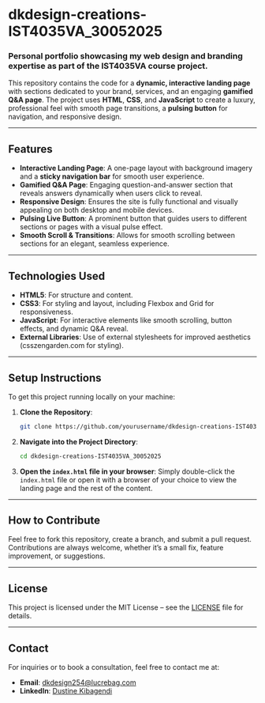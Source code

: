 
# **dkdesign-creations-IST4035VA_30052025**

### Personal portfolio showcasing my web design and branding expertise as part of the IST4035VA course project.

This repository contains the code for a **dynamic, interactive landing page** with sections dedicated to your brand, services, and an engaging **gamified Q&A page**. The project uses **HTML**, **CSS**, and **JavaScript** to create a luxury, professional feel with smooth page transitions, a **pulsing button** for navigation, and responsive design.

---

## **Features**
- **Interactive Landing Page**: A one-page layout with background imagery and a **sticky navigation bar** for smooth user experience.
- **Gamified Q&A Page**: Engaging question-and-answer section that reveals answers dynamically when users click to reveal.
- **Responsive Design**: Ensures the site is fully functional and visually appealing on both desktop and mobile devices.
- **Pulsing Live Button**: A prominent button that guides users to different sections or pages with a visual pulse effect.
- **Smooth Scroll & Transitions**: Allows for smooth scrolling between sections for an elegant, seamless experience.

---

## **Technologies Used**
- **HTML5**: For structure and content.
- **CSS3**: For styling and layout, including Flexbox and Grid for responsiveness.
- **JavaScript**: For interactive elements like smooth scrolling, button effects, and dynamic Q&A reveal.
- **External Libraries**: Use of external stylesheets for improved aesthetics (csszengarden.com for styling).

---

## **Setup Instructions**
To get this project running locally on your machine:

1. **Clone the Repository**:
   ```bash
   git clone https://github.com/yourusername/dkdesign-creations-IST4035VA_30052025.git
   ```
2. **Navigate into the Project Directory**:
   ```bash
   cd dkdesign-creations-IST4035VA_30052025
   ```

3. **Open the `index.html` file in your browser**:
   Simply double-click the `index.html` file or open it with a browser of your choice to view the landing page and the rest of the content.

---

## **How to Contribute**
Feel free to fork this repository, create a branch, and submit a pull request. Contributions are always welcome, whether it’s a small fix, feature improvement, or suggestions.

---

## **License**
This project is licensed under the MIT License – see the [LICENSE](LICENSE) file for details.

---

## **Contact**
For inquiries or to book a consultation, feel free to contact me at:

- **Email**: [dkdesign254@lucrebag.com](mailto:dkdesign254@lucrebag.com)
- **LinkedIn**: [Dustine Kibagendi](https://www.linkedin.com/in/kibagendi-dustine/)
